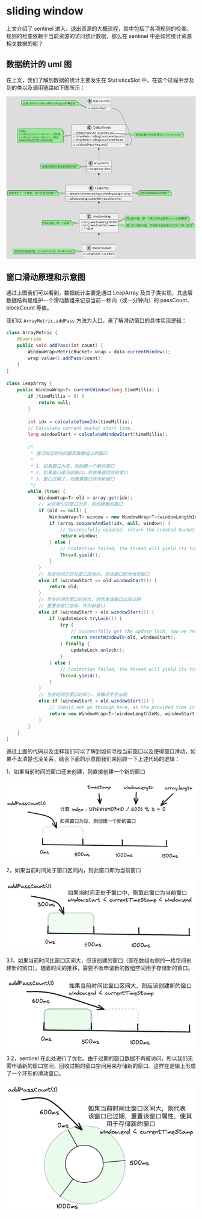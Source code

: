 # sliding window

上文介绍了 sentinel 进入、退出资源的大概流程，其中包括了各项规则的检查。规则的检查依赖于当前资源的访问统计数据，那么在 sentinel 中是如何统计资源相关数据的呢？

## 数据统计的 uml 图

在上文，我们了解到数据的统计主要发生在 StatisticsSlot 中，在这个过程中涉及到的类以及调用链路如下图所示：

![](./images/statistics-uml.png)

## 窗口滑动原理和示意图

通过上图我们可以看到，数据统计主要是通过 LeapArray 及其子类实现，其底层数据结构是维护一个滑动数组来记录当前一秒内（或一分钟内）的 passCount、blockCount 等值。

我们以 `ArrayMetric.addPass` 方法为入口，来了解滑动窗口的具体实现逻辑：

```java
class ArrayMetric {
    @Override
    public void addPass(int count) {
        WindowWrap<MetricBucket> wrap = data.currentWindow();
        wrap.value().addPass(count);
    }
}

class LeapArray {
    public WindowWrap<T> currentWindow(long timeMillis) {
        if (timeMillis < 0) {
            return null;
        }

        int idx = calculateTimeIdx(timeMillis);
        // Calculate current bucket start time.
        long windowStart = calculateWindowStart(timeMillis);
        
        /*
         * 通过给定的时间戳获取数组上的窗口
         * 
         * 1，如果窗口为空，则创建一个新的窗口
         * 2，如果窗口是当前窗口，则直接返回当前窗口
         * 3，窗口过期了，则重置窗口作为新窗口
         */
        while (true) {
            WindowWrap<T> old = array.get(idx);
            // 对应索引的窗口为空，则创建新的窗口
            if (old == null) {
                WindowWrap<T> window = new WindowWrap<T>(windowLengthInMs, windowStart, newEmptyBucket(timeMillis));
                if (array.compareAndSet(idx, null, window)) {
                    // Successfully updated, return the created bucket.
                    return window;
                } else {
                    // Contention failed, the thread will yield its time slice to wait for bucket available.
                    Thread.yield();
                }
            } 
            // 当前时间正好在窗口区间内，则该窗口即为当前窗口
            else if (windowStart == old.windowStart()) {
                return old;
            } 
            // 当前时间比窗口时间大，则代表该窗口以及过期
            // 重置该窗口空间，作为新窗口
            else if (windowStart > old.windowStart()) {
                if (updateLock.tryLock()) {
                    try {
                        // Successfully get the update lock, now we reset the bucket.
                        return resetWindowTo(old, windowStart);
                    } finally {
                        updateLock.unlock();
                    }
                } else {
                    // Contention failed, the thread will yield its time slice to wait for bucket available.
                    Thread.yield();
                }
            }
            // 当前时间比窗口时间小，该情况不会出现
            else if (windowStart < old.windowStart()) {
                // Should not go through here, as the provided time is already behind.
                return new WindowWrap<T>(windowLengthInMs, windowStart, newEmptyBucket(timeMillis));
            }
        }
    }
}
```

通过上面的代码以及注释我们可以了解到如何寻找当前窗口以及使得窗口滑动，如果不太清楚也没关系，结合下面的示意图我们来回顾一下上述代码的逻辑：

1，如果当前时间的窗口还未创建，则直接创建一个新的窗口

![](./images/sliding-window1.png)

2，如果当前时间处于窗口区间内，则此窗口即为当前窗口

![](./images/sliding-window2.png)

3.1，如果当前时间比窗口区间大，应该创建的窗口（即在数组右侧的一格空间创建新的窗口）。随着时间的推移，需要不断申请新的数组空间用于存储新的窗口。

![](./images/sliding-window3.png)

3.2，sentinel 在此处进行了优化。由于过期的窗口数据不再被访问，所以我们无需申请新的窗口空间，回收过期的窗口空间用来存储新的窗口。这样在逻辑上形成了一个环形的滑动窗口。

![](./images/sliding-window4.png)

